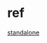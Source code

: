 # ref
[standalone](https://hadoop.apache.org/docs/stable/hadoop-project-dist/hadoop-common/SingleCluster.html)